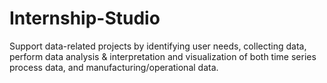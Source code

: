# Internship-Studio
Support data-related projects by identifying user needs, collecting data, perform data analysis & interpretation and visualization of both time series process data, and manufacturing/operational data.
